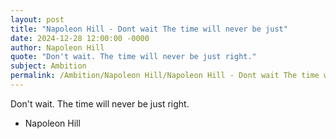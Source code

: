 ```yaml
---
layout: post
title: "Napoleon Hill - Dont wait The time will never be just"
date: 2024-12-28 12:00:00 -0000
author: Napoleon Hill
quote: "Don't wait. The time will never be just right."
subject: Ambition
permalink: /Ambition/Napoleon Hill/Napoleon Hill - Dont wait The time will never be just
---
```


Don't wait. The time will never be just right.

- Napoleon Hill
